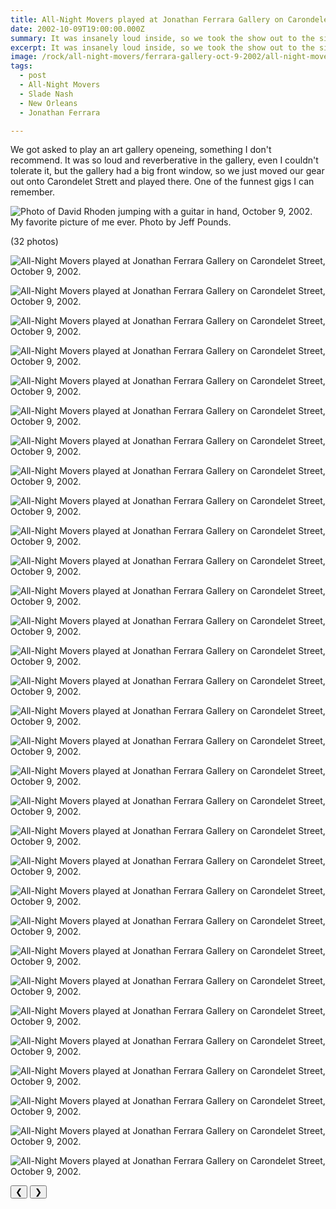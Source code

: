 ```yaml
---
title: All-Night Movers played at Jonathan Ferrara Gallery on Carondelet Street.
date: 2002-10-09T19:00:00.000Z
summary: It was insanely loud inside, so we took the show out to the sidewalk.
excerpt: It was insanely loud inside, so we took the show out to the sidewalk.
image: /rock/all-night-movers/ferrara-gallery-oct-9-2002/all-night-movers-ferrara-window-by-jeff-pounds.jpg
tags:
  - post 
  - All-Night Movers
  - Slade Nash
  - New Orleans
  - Jonathan Ferrara

---
```


We got asked to play an art gallery openeing, something I don't recommend. It was so loud and reverberative in the gallery, even I couldn't tolerate it, but the gallery had a big front window, so we just moved our gear out onto Carondelet Strett and played there. One of the funnest gigs I can remember.

![Photo of David Rhoden jumping with a guitar in hand, October 9, 2002.](/static/img/rock/all-night-movers/ferrara-gallery-oct-9-2002/all-night-movers-ferrara-window-by-jeff-pounds.jpg)
My favorite picture of me ever. Photo by Jeff Pounds.

(32 photos)

<div id="viewport">

![All-Night Movers played at Jonathan Ferrara Gallery on Carondelet Street, October 9, 2002.](/static/img/rock/all-night-movers/ferrara-gallery-oct-9-2002/4track-oct-9-2002.jpg "All-Night Movers played at Jonathan Ferrara Gallery on Carondelet Street, October 9, 2002.")

![All-Night Movers played at Jonathan Ferrara Gallery on Carondelet Street, October 9, 2002.](/static/img/rock/all-night-movers/ferrara-gallery-oct-9-2002/daveonly-oct-9-2002.jpg "All-Night Movers played at Jonathan Ferrara Gallery on Carondelet Street, October 9, 2002.")

![All-Night Movers played at Jonathan Ferrara Gallery on Carondelet Street, October 9, 2002.](/static/img/rock/all-night-movers/ferrara-gallery-oct-9-2002/fenderneck-oct-9-2002.jpg "All-Night Movers played at Jonathan Ferrara Gallery on Carondelet Street, October 9, 2002.")

![All-Night Movers played at Jonathan Ferrara Gallery on Carondelet Street, October 9, 2002.](/static/img/rock/all-night-movers/ferrara-gallery-oct-9-2002/inwindow00-oct-9-2002.jpg "All-Night Movers played at Jonathan Ferrara Gallery on Carondelet Street, October 9, 2002.")

![All-Night Movers played at Jonathan Ferrara Gallery on Carondelet Street, October 9, 2002.](/static/img/rock/all-night-movers/ferrara-gallery-oct-9-2002/inwindow01-oct-9-2002.jpg "All-Night Movers played at Jonathan Ferrara Gallery on Carondelet Street, October 9, 2002.")

![All-Night Movers played at Jonathan Ferrara Gallery on Carondelet Street, October 9, 2002.](/static/img/rock/all-night-movers/ferrara-gallery-oct-9-2002/inwindow03-oct-9-2002.jpg "All-Night Movers played at Jonathan Ferrara Gallery on Carondelet Street, October 9, 2002.")

![All-Night Movers played at Jonathan Ferrara Gallery on Carondelet Street, October 9, 2002.](/static/img/rock/all-night-movers/ferrara-gallery-oct-9-2002/inwindow04-oct-9-2002.jpg "All-Night Movers played at Jonathan Ferrara Gallery on Carondelet Street, October 9, 2002.")

![All-Night Movers played at Jonathan Ferrara Gallery on Carondelet Street, October 9, 2002.](/static/img/rock/all-night-movers/ferrara-gallery-oct-9-2002/inwindow06-oct-9-2002.jpg "All-Night Movers played at Jonathan Ferrara Gallery on Carondelet Street, October 9, 2002.")

![All-Night Movers played at Jonathan Ferrara Gallery on Carondelet Street, October 9, 2002.](/static/img/rock/all-night-movers/ferrara-gallery-oct-9-2002/inwindow07-oct-9-2002.jpg "All-Night Movers played at Jonathan Ferrara Gallery on Carondelet Street, October 9, 2002.")

![All-Night Movers played at Jonathan Ferrara Gallery on Carondelet Street, October 9, 2002.](/static/img/rock/all-night-movers/ferrara-gallery-oct-9-2002/inwindow08-oct-9-2002.jpg "All-Night Movers played at Jonathan Ferrara Gallery on Carondelet Street, October 9, 2002.")

![All-Night Movers played at Jonathan Ferrara Gallery on Carondelet Street, October 9, 2002.](/static/img/rock/all-night-movers/ferrara-gallery-oct-9-2002/inwindow09-oct-9-2002.jpg "All-Night Movers played at Jonathan Ferrara Gallery on Carondelet Street, October 9, 2002.")

![All-Night Movers played at Jonathan Ferrara Gallery on Carondelet Street, October 9, 2002.](/static/img/rock/all-night-movers/ferrara-gallery-oct-9-2002/inwindow10-oct-9-2002.jpg "All-Night Movers played at Jonathan Ferrara Gallery on Carondelet Street, October 9, 2002.")

![All-Night Movers played at Jonathan Ferrara Gallery on Carondelet Street, October 9, 2002.](/static/img/rock/all-night-movers/ferrara-gallery-oct-9-2002/inwindow11-oct-9-2002.jpg "All-Night Movers played at Jonathan Ferrara Gallery on Carondelet Street, October 9, 2002.")

![All-Night Movers played at Jonathan Ferrara Gallery on Carondelet Street, October 9, 2002.](/static/img/rock/all-night-movers/ferrara-gallery-oct-9-2002/inwindow12-oct-9-2002.jpg "All-Night Movers played at Jonathan Ferrara Gallery on Carondelet Street, October 9, 2002.")

![All-Night Movers played at Jonathan Ferrara Gallery on Carondelet Street, October 9, 2002.](/static/img/rock/all-night-movers/ferrara-gallery-oct-9-2002/inwindow14-oct-9-2002.jpg "All-Night Movers played at Jonathan Ferrara Gallery on Carondelet Street, October 9, 2002.")

![All-Night Movers played at Jonathan Ferrara Gallery on Carondelet Street, October 9, 2002.](/static/img/rock/all-night-movers/ferrara-gallery-oct-9-2002/inwindow15-oct-9-2002.jpg "All-Night Movers played at Jonathan Ferrara Gallery on Carondelet Street, October 9, 2002.")

![All-Night Movers played at Jonathan Ferrara Gallery on Carondelet Street, October 9, 2002.](/static/img/rock/all-night-movers/ferrara-gallery-oct-9-2002/inwindow16-oct-9-2002.jpg "All-Night Movers played at Jonathan Ferrara Gallery on Carondelet Street, October 9, 2002.")

![All-Night Movers played at Jonathan Ferrara Gallery on Carondelet Street, October 9, 2002.](/static/img/rock/all-night-movers/ferrara-gallery-oct-9-2002/marianmarcus-oct-9-2002.jpg "All-Night Movers played at Jonathan Ferrara Gallery on Carondelet Street, October 9, 2002.")

![All-Night Movers played at Jonathan Ferrara Gallery on Carondelet Street, October 9, 2002.](/static/img/rock/all-night-movers/ferrara-gallery-oct-9-2002/reallight-oct-9-2002.jpg "All-Night Movers played at Jonathan Ferrara Gallery on Carondelet Street, October 9, 2002.")

![All-Night Movers played at Jonathan Ferrara Gallery on Carondelet Street, October 9, 2002.](/static/img/rock/all-night-movers/ferrara-gallery-oct-9-2002/schlitz-oct-9-2002.jpg "All-Night Movers played at Jonathan Ferrara Gallery on Carondelet Street, October 9, 2002.")

![All-Night Movers played at Jonathan Ferrara Gallery on Carondelet Street, October 9, 2002.](/static/img/rock/all-night-movers/ferrara-gallery-oct-9-2002/show1-oct-9-2002.jpg "All-Night Movers played at Jonathan Ferrara Gallery on Carondelet Street, October 9, 2002.")

![All-Night Movers played at Jonathan Ferrara Gallery on Carondelet Street, October 9, 2002.](/static/img/rock/all-night-movers/ferrara-gallery-oct-9-2002/sidewalk1-oct-9-2002.jpg "All-Night Movers played at Jonathan Ferrara Gallery on Carondelet Street, October 9, 2002.")

![All-Night Movers played at Jonathan Ferrara Gallery on Carondelet Street, October 9, 2002.](/static/img/rock/all-night-movers/ferrara-gallery-oct-9-2002/sidewalk2-oct-9-2002.jpg "All-Night Movers played at Jonathan Ferrara Gallery on Carondelet Street, October 9, 2002.")

![All-Night Movers played at Jonathan Ferrara Gallery on Carondelet Street, October 9, 2002.](/static/img/rock/all-night-movers/ferrara-gallery-oct-9-2002/sidewalk4-oct-9-2002.jpg "All-Night Movers played at Jonathan Ferrara Gallery on Carondelet Street, October 9, 2002.")

![All-Night Movers played at Jonathan Ferrara Gallery on Carondelet Street, October 9, 2002.](/static/img/rock/all-night-movers/ferrara-gallery-oct-9-2002/sidewalk5-oct-9-2002.jpg "All-Night Movers played at Jonathan Ferrara Gallery on Carondelet Street, October 9, 2002.")

![All-Night Movers played at Jonathan Ferrara Gallery on Carondelet Street, October 9, 2002.](/static/img/rock/all-night-movers/ferrara-gallery-oct-9-2002/sidewalk6-oct-9-2002.jpg "All-Night Movers played at Jonathan Ferrara Gallery on Carondelet Street, October 9, 2002.")

![All-Night Movers played at Jonathan Ferrara Gallery on Carondelet Street, October 9, 2002.](/static/img/rock/all-night-movers/ferrara-gallery-oct-9-2002/sidewalk7-oct-9-2002.jpg "All-Night Movers played at Jonathan Ferrara Gallery on Carondelet Street, October 9, 2002.")

![All-Night Movers played at Jonathan Ferrara Gallery on Carondelet Street, October 9, 2002.](/static/img/rock/all-night-movers/ferrara-gallery-oct-9-2002/sidewalk8-oct-9-2002.jpg "All-Night Movers played at Jonathan Ferrara Gallery on Carondelet Street, October 9, 2002.")

![All-Night Movers played at Jonathan Ferrara Gallery on Carondelet Street, October 9, 2002.](/static/img/rock/all-night-movers/ferrara-gallery-oct-9-2002/sidewalk9-oct-9-2002.jpg "All-Night Movers played at Jonathan Ferrara Gallery on Carondelet Street, October 9, 2002.")

![All-Night Movers played at Jonathan Ferrara Gallery on Carondelet Street, October 9, 2002.](/static/img/rock/all-night-movers/ferrara-gallery-oct-9-2002/sidewalk10-oct-9-2002.jpg "All-Night Movers played at Jonathan Ferrara Gallery on Carondelet Street, October 9, 2002.")

![All-Night Movers played at Jonathan Ferrara Gallery on Carondelet Street, October 9, 2002.](/static/img/rock/all-night-movers/ferrara-gallery-oct-9-2002/street-oct-9-2002.jpg "All-Night Movers played at Jonathan Ferrara Gallery on Carondelet Street, October 9, 2002.")

</div>
<div class="flex row-reverse space-between">
  <div id="caption"></div>
  <div class="prevnext-container">
    <button id="buttonPrevious">&#10094;</button>
    <button id="buttonNext">&#10095;</button>
  </div>
</div>

